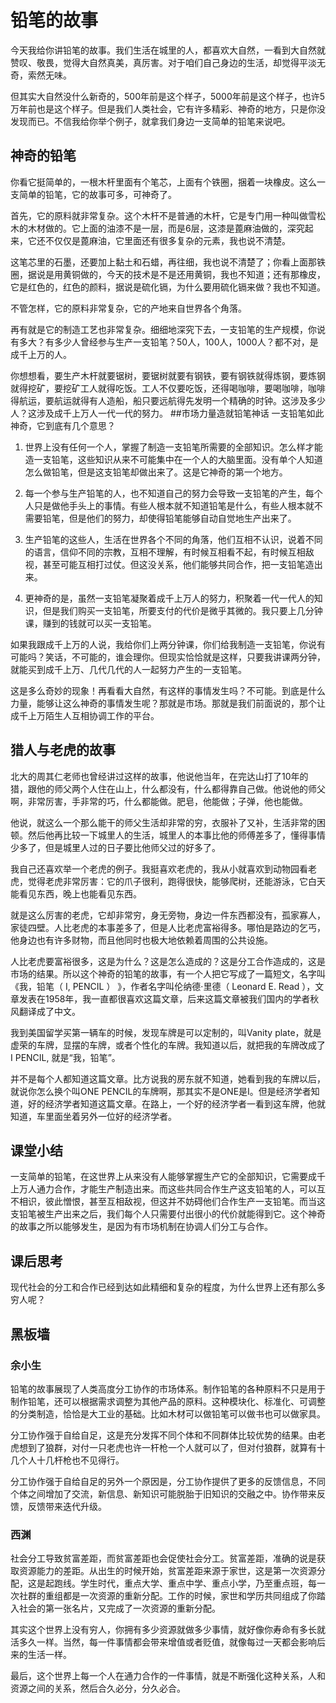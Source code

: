 # 铅笔的故事
今天我给你讲铅笔的故事。我们生活在城里的人，都喜欢大自然，一看到大自然就赞叹、敬畏，觉得大自然真美，真厉害。对于咱们自己身边的生活，却觉得平淡无奇，索然无味。

但其实大自然没什么新奇的，500年前是这个样子，5000年前是这个样子，也许5万年前也是这个样子。但是我们人类社会，它有许多精彩、神奇的地方，只是你没发现而已。不信我给你举个例子，就拿我们身边一支简单的铅笔来说吧。
## 神奇的铅笔
你看它挺简单的，一根木杆里面有个笔芯，上面有个铁圈，捆着一块橡皮。这么一支简单的铅笔，它的故事可多，可神奇了。

首先，它的原料就非常复杂。这个木杆不是普通的木杆，它是专门用一种叫做雪松木的木材做的。它上面的油漆不是一层，而是6层，这漆是蓖麻油做的，深究起来，它还不仅仅是蓖麻油，它里面还有很多复杂的元素，我也说不清楚。

这笔芯里的石墨，还要加上黏土和石蜡，再往细，我也说不清楚了；你看上面那铁圈，据说是用黄铜做的，今天的技术是不是还用黄铜，我也不知道；还有那橡皮，它是红色的，红色的颜料，据说是硫化镉，为什么要用硫化镉来做？我也不知道。

不管怎样，它的原料非常复杂，它的产地来自世界各个角落。

再有就是它的制造工艺也非常复杂。细细地深究下去，一支铅笔的生产规模，你说有多大？有多少人曾经参与生产一支铅笔？50人，100人，1000人？都不对，是成千上万的人。

你想想看，要生产木杆就要锯树，要锯树就要有钢铁，要有钢铁就得炼钢，要炼钢就得挖矿，要挖矿工人就得吃饭。工人不仅要吃饭，还得喝咖啡，要喝咖啡，咖啡得航运，要航运就得有人造船，船只要远航得先发明一个精确的时钟。这涉及多少人？这涉及成千上万人一代一代的努力。
##市场力量造就铅笔神话
一支铅笔如此神奇，它到底有几个意思？

1. 世界上没有任何一个人，掌握了制造一支铅笔所需要的全部知识。怎么样才能造一支铅笔，这些知识从来不可能集中在一个人的大脑里面。没有单个人知道怎么做铅笔，但是这支铅笔却做出来了。这是它神奇的第一个地方。

2. 每一个参与生产铅笔的人，也不知道自己的努力会导致一支铅笔的产生，每个人只是做他手头上的事情。有些人根本就不知道铅笔是什么，有些人根本就不需要铅笔，但是他们的努力，却使得铅笔能够自动自觉地生产出来了。

3. 生产铅笔的这些人，生活在世界各个不同的角落，他们互相不认识，说着不同的语言，信仰不同的宗教，互相不理解，有时候互相看不起，有时候互相敌视，甚至可能互相打过仗。但这没关系，他们能够共同合作，把一支铅笔造出来。

4. 更神奇的是，虽然一支铅笔凝聚着成千上万人的努力，积聚着一代一代人的知识，但是我们购买一支铅笔，所要支付的代价是微乎其微的。我只要上几分钟课，赚到的钱就可以买一支铅笔。

如果我跟成千上万的人说，我给你们上两分钟课，你们给我制造一支铅笔，你说有可能吗？笑话，不可能的，谁会理你。但现实恰恰就是这样，只要我讲课两分钟，就能买到成千上万、几代几代的人一起努力产生的一支铅笔。

这是多么奇妙的现象！再看看大自然，有这样的事情发生吗？不可能。到底是什么力量，能够让这么神奇的事情发生呢？那就是市场。那就是我们前面说的，那个让成千上万陌生人互相协调工作的平台。
## 猎人与老虎的故事
北大的周其仁老师也曾经讲过这样的故事，他说他当年，在完达山打了10年的猎，跟他的师父两个人住在山上，什么都没有，什么都得靠自己做。他说他的师父啊，非常厉害，手非常的巧，什么都能做。肥皂，他能做；子弹，他也能做。

他说，就这么一个那么能干的师父生活却非常的穷，衣服补了又补，生活非常的困顿。然后他再比较一下城里人的生活，城里人的本事比他的师傅差多了，懂得事情少多了，但是城里人过的日子要比他师父过的好多了。

我自己还喜欢举一个老虎的例子。我挺喜欢老虎的，我从小就喜欢到动物园看老虎，觉得老虎非常厉害：它的爪子很利，跑得很快，能够爬树，还能游泳，它白天能看见东西，晚上也能看见东西。

就是这么厉害的老虎，它却非常穷，身无旁物，身边一件东西都没有，孤家寡人，家徒四壁。人比老虎的本事差多了，但是人比老虎富裕得多。哪怕是路边的乞丐，他身边也有许多财物，而且他同时也极大地依赖着周围的公共设施。

人比老虎要富裕很多，这是为什么？这是怎么造成的？这是分工合作造成的，这是市场的结果。所以这个神奇的铅笔的故事，有一个人把它写成了一篇短文，名字叫《我，铅笔（ I, PENCIL ） 》，作者名字叫伦纳德·里德（ Leonard E. Read ），文章发表在1958年，我一直都很喜欢这篇文章，后来这篇文章被我们国内的学者秋风翻译成了中文。

我到美国留学买第一辆车的时候，发现车牌是可以定制的，叫Vanity plate，就是虚荣的车牌，显摆的车牌，或者个性化的车牌。我知道以后，就把我的车牌改成了I PENCIL, 就是“我，铅笔”。

并不是每个人都知道这篇文章。比方说我的房东就不知道，她看到我的车牌以后，就说你怎么换个叫ONE PENCIL的车牌啊，那其实不是ONE是I。但是经济学者知道，好的经济学者知道这篇文章。在路上，一个好的经济学者一看到这车牌，他就知道，车里面坐着另外一位好的经济学者。
## 课堂小结
一支简单的铅笔，在这世界上从来没有人能够掌握生产它的全部知识，它需要成千上万人通力合作，才能生产制造出来。而这些共同合作生产这支铅笔的人，可以互不相识，彼此憎恨，甚至互相敌视，但这并不妨碍他们合作生产一支铅笔。而当这支铅笔被生产出来之后，我们每个人只需要付出很小的代价就能得到它。这个神奇的故事之所以能够发生，是因为有市场机制在协调人们分工与合作。
## 课后思考
现代社会的分工和合作已经到达如此精细和复杂的程度，为什么世界上还有那么多穷人呢？
## 黑板墙
### 余小生
铅笔的故事展现了人类高度分工协作的市场体系。制作铅笔的各种原料不只是用于制作铅笔，还可以根据需求调整为其他产品的原料。这种模块化、标准化、可调整的分类制造，恰恰是大工业的基础。比如木材可以做铅笔可以做书也可以做家具。

分工协作强于自给自足，这是充分发挥不同个体和不同群体比较优势的结果。由老虎想到了狼群，对付一只老虎也许一杆枪一个人就可以了，但对付狼群，就算有十几个人十几杆枪也不见得行。

分工协作强于自给自足的另外一个原因是，分工协作提供了更多的反馈信息，不同个体之间增加了交流，新信息、新知识可能脱胎于旧知识的交融之中。协作带来反馈，反馈带来迭代升级。
### 西渊
社会分工导致贫富差距，而贫富差距也会促使社会分工。贫富差距，准确的说是获取资源能力的差距。从出生的时候开始，贫富差距来源于家世，这是第一次资源分配，这是起跑线。学生时代，重点大学、重点中学、重点小学，乃至重点班，每一次社群的重组都是一次资源的重新分配。工作的时候，家世和学历共同组成了你踏入社会的第一张名片，又完成了一次资源的重新分配。

其实这个世界上没有穷人，你拥有多少资源就做多少事情，就好像你寿命有多长就活多久一样。当然，每一件事情都会带来增值或者贬值，就像每过一天都会影响后来的生活一样。

最后，这个世界上每一个人在通力合作的一件事情，就是不断强化这种关系，人和资源之间的关系，然后合久必分，分久必合。